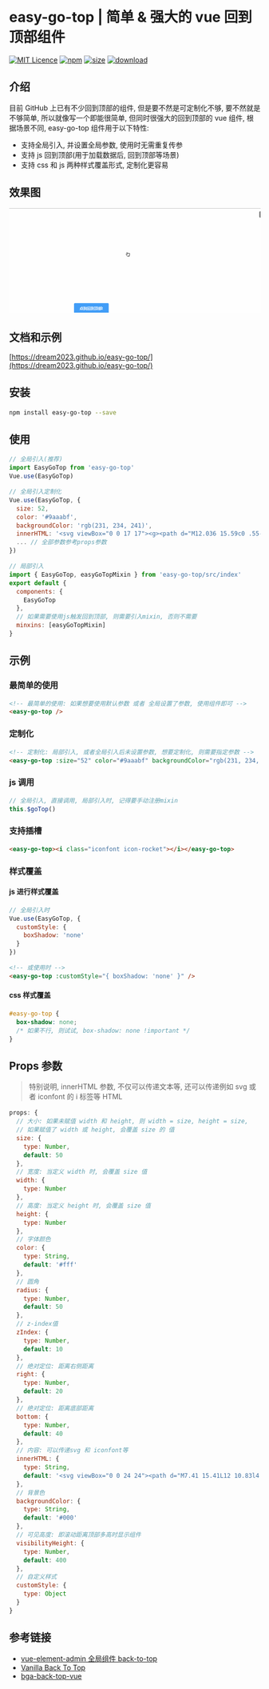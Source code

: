 # easy-go-top | 简单 & 强大的 vue 回到顶部组件

[![MIT Licence](https://badges.frapsoft.com/os/mit/mit.svg)](https://opensource.org/licenses/mit-license.php)
[![npm](https://img.shields.io/npm/v/easy-go-top.svg)](https://www.npmjs.com/package/easy-go-top)
[![size](https://img.shields.io/bundlephobia/minzip/easy-go-top.svg)](https://www.npmjs.com/package/easy-go-top)
[![download](https://img.shields.io/npm/dw/easy-go-top.svg)](https://npmcharts.com/compare/easy-go-top?minimal=true)

## 介绍

目前 GitHub 上已有不少回到顶部的组件, 但是要不然是可定制化不够, 要不然就是不够简单, 所以就像写一个即能很简单, 但同时很强大的回到顶部的 vue 组件, 根据场景不同, easy-go-top 组件用于以下特性:

- 支持全局引入, 并设置全局参数, 使用时无需重复传参
- 支持 js 回到顶部(用于加载数据后, 回到顶部等场景)
- 支持 css 和 js 两种样式覆盖形式, 定制化更容易

## 效果图

![演示图](./public/example.gif)

## 文档和示例

[https://dream2023.github.io/easy-go-top/](https://dream2023.github.io/easy-go-top/)

## 安装

```bash
npm install easy-go-top --save
```

## 使用

```js
// 全局引入(推荐)
import EasyGoTop from 'easy-go-top'
Vue.use(EasyGoTop)
```

```js
// 全局引入定制化
Vue.use(EasyGoTop, {
  size: 52,
  color: '#9aaabf',
  backgroundColor: 'rgb(231, 234, 241)',
  innerHTML: '<svg viewBox="0 0 17 17"><g><path d="M12.036 15.59c0 .55-.453.995-.997.995H5.032c-.55 0-.997-.445-.997-.996V8.584H1.03c-1.1 0-1.36-.633-.578-1.416L7.33.29c.39-.39 1.026-.385 1.412 0l6.878 6.88c.782.78.523 1.415-.58 1.415h-3.004v7.004z" fill-rule="evenodd"></path></g></svg>'
  ... // 全部参数参考props参数
})
```

```js
// 局部引入
import { EasyGoTop, easyGoTopMixin } from 'easy-go-top/src/index'
export default {
  components: {
    EasyGoTop
  },
  // 如果需要使用js触发回到顶部, 则需要引入mixin, 否则不需要
  minxins: [easyGoTopMixin]
}
```

## 示例

### 最简单的使用

```html
<!-- 最简单的使用: 如果想要使用默认参数 或者 全局设置了参数, 使用组件即可 -->
<easy-go-top />
```

### 定制化

```html
<!-- 定制化: 局部引入, 或者全局引入后未设置参数, 想要定制化, 则需要指定参数 -->
<easy-go-top :size="52" color="#9aaabf" backgroundColor="rgb(231, 234, 241)" />
```

### js 调用

```js
// 全局引入, 直接调用, 局部引入时, 记得要手动注册mixin
this.$goTop()
```

### 支持插槽

```html
<easy-go-top><i class="iconfont icon-rocket"></i></easy-go-top>
```

### 样式覆盖

#### js 进行样式覆盖

```js
// 全局引入时
Vue.use(EasyGoTop, {
  customStyle: {
    boxShadow: 'none'
  }
})
```

```html
<!-- 或使用时 -->
<easy-go-top :customStyle="{ boxShadow: 'none' }" />
```

#### css 样式覆盖

```css
#easy-go-top {
  box-shadow: none;
  /* 如果不行, 则试试, box-shadow: none !important */
}
```

## Props 参数

> 特别说明, innerHTML 参数, 不仅可以传递文本等, 还可以传递例如 svg 或者 iconfont 的 i 标签等 HTML

```js
props: {
  // 大小: 如果未赋值 width 和 height, 则 width = size, height = size,
  // 如果赋值了 width 或 height, 会覆盖 size 的 值
  size: {
    type: Number,
    default: 50
  },
  // 宽度: 当定义 width 时, 会覆盖 size 值
  width: {
    type: Number
  },
  // 高度: 当定义 height 时, 会覆盖 size 值
  height: {
    type: Number
  },
  // 字体颜色
  color: {
    type: String,
    default: '#fff'
  },
  // 圆角
  radius: {
    type: Number,
    default: 50
  },
  // z-index值
  zIndex: {
    type: Number,
    default: 10
  },
  // 绝对定位: 距离右侧距离
  right: {
    type: Number,
    default: 20
  },
  // 绝对定位: 距离底部距离
  bottom: {
    type: Number,
    default: 40
  },
  // 内容: 可以传递svg 和 iconfont等
  innerHTML: {
    type: String,
    default: '<svg viewBox="0 0 24 24"><path d="M7.41 15.41L12 10.83l4.59 4.58L18 14l-6-6-6 6z"></path></svg>'
  },
  // 背景色
  backgroundColor: {
    type: String,
    default: '#000'
  },
  // 可见高度: 即滚动距离顶部多高时显示组件
  visibilityHeight: {
    type: Number,
    default: 400
  },
  // 自定义样式
  customStyle: {
    type: Object
  }
}
```

## 参考链接

- [vue-element-admin 全局组件 back-to-top](https://github.com/PanJiaChen/vue-element-admin/tree/master/src/components/BackToTop)
- [Vanilla Back To Top](https://github.com/vfeskov/vanilla-back-to-top)
- [bga-back-top-vue](https://github.com/bingoogolapple/bga-back-top-vue)
